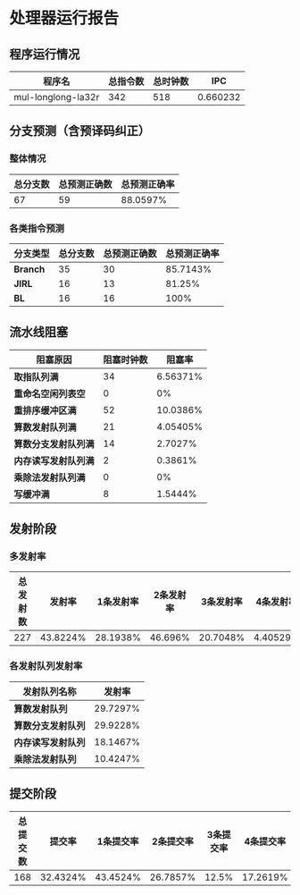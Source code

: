# 处理器运行报告
## 程序运行情况
|程序名|总指令数|总时钟数|IPC|
|---|---|---|---|
|mul-longlong-la32r|342|518|0.660232|

## 分支预测（含预译码纠正）
### 整体情况
|总分支数|总预测正确数|总预测正确率|
|---|---|---|
|67|59|88.0597%|

### 各类指令预测
|分支类型|总分支数|总预测正确数|总预测正确率|
|---|---|---|---|
|**Branch**| 35 | 30 | 85.7143%|
|**JIRL**| 16 | 13 | 81.25%|
|**BL**| 16 | 16 | 100%|

## 流水线阻塞
|阻塞原因|阻塞时钟数|阻塞率|
|---|---|---|
|**取指队列满**| 34 | 6.56371%|
|**重命名空闲列表空**|0 | 0%|
|**重排序缓冲区满**|52 | 10.0386%|
|**算数发射队列满**|21 | 4.05405%|
|**算数分支发射队列满**|14 | 2.7027%|
|**内存读写发射队列满**|2 | 0.3861%|
|**乘除法发射队列满**|0 | 0%|
|**写缓冲满**|8 | 1.5444%|

## 发射阶段
### 多发射率
|总发射数|发射率|1条发射率|2条发射率|3条发射率|4条发射率|
|---|---|---|---|---|---|
|227|43.8224%|28.1938%|46.696%|20.7048%|4.40529%|

### 各发射队列发射率
|发射队列名称|发射率|
|---|---|
|**算数发射队列**|29.7297%|
|**算数分支发射队列**|29.9228%|
|**内存读写发射队列**|18.1467%|
|**乘除法发射队列**|10.4247%|

## 提交阶段
|总提交数|提交率|1条提交率|2条提交率|3条提交率|4条提交率|
|---|---|---|---|---|---|
|168|32.4324%|43.4524%|26.7857%|12.5%|17.2619%|
